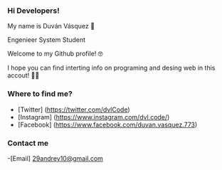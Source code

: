 ### Hi Developers!   

My name is Duván Vásquez 👋

Engenieer System Student 


Welcome to my Github profile! 🤓

I hope you can find interting info on programing and desing web in this accout!  🐱‍🏍


### Where to find me? 

- [Twitter] (https://twitter.com/dvlCode)
- [Instagram] (https://www.instagram.com/dvl.code/)
- [Facebook] (https://www.facebook.com/duvan.vasquez.773) 


### Contact me

-[Email] 29andrey10@gmail.com 
